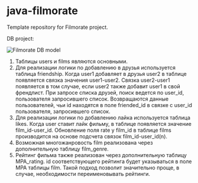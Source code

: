 # java-filmorate
Template repository for Filmorate project.

DB project:

![Filmorate DB model](https://user-images.githubusercontent.com/102518617/187655741-30d33aeb-2a01-4627-8642-763c5cef9241.png)


1. Таблицы users и films являются основными.
2. Для реализации логики по добавлению в друзья используется таблица friendship.
        Когда user1 добавляет в друзья user2 в таблице появляется связка значения user1-user2. Связка user2-user1 появляется в том случае, если user2 также добавит
        user1 в свой френдлист.
        При запросе списка друзей, поиск ведется по user_id, пользователя запросившего список. Возвращаются данные пользователей, чьи id находятся в поле friended_id в           связке с user_id пользователя, запросившего список. 
3. Для реализации логики по добавлению лайка используется таблица likes.
        Когда user ставит лайк фильму, в таблице появляется значение film_id-user_id. Обновление поля rate у film_id в таблице films производится на основе подсчета
        связок film_id-user_id(n).
4. Возможная многожанровость film реализована через дополнительную таблицу film_genre.
5. Рейтинг фильма также реализован через дополнительную таблицу MPA_rating. id соответствующего рейтинга будет указываться в поле MPA таблицы film. Такой подход позволит значительно проще, в случае, необходимости переименовывать рейтинги.  

